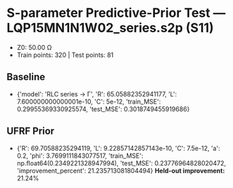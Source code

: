 # S-parameter Predictive-Prior Test — LQP15MN1N1W02_series.s2p (S11)
- Z0: 50.00 Ω
- Train points: 320  |  Test points: 81

## Baseline
- {'model': 'RLC series -> Γ', 'R': 65.05882352941177, 'L': 7.600000000000001e-10, 'C': 5e-12, 'train_MSE': 0.29955369330925574, 'test_MSE': 0.3018749455919686}

## UFRF Prior
- {'R': 69.70588235294119, 'L': 9.22857142857143e-10, 'C': 7.5e-12, 'a': 0.2, 'phi': 3.7699111843077517, 'train_MSE': np.float64(0.2349221328947994), 'test_MSE': 0.23776964828020472, 'improvement_percent': 21.235713081804494}
**Held-out improvement:** 21.24%